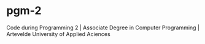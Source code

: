 # pgm-2
Code during Programming 2 | Associate Degree in Computer Programming | Artevelde University of Applied Aciences
